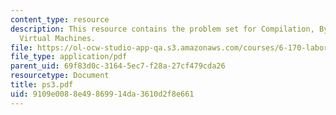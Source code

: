 ```yaml
---
content_type: resource
description: This resource contains the problem set for Compilation, Bytecode, and
  Virtual Machines.
file: https://ol-ocw-studio-app-qa.s3.amazonaws.com/courses/6-170-laboratory-in-software-engineering-fall-2005/9109e0088e49869914da3610d2f8e661_ps3.pdf
file_type: application/pdf
parent_uid: 69f83d0c-3164-5ec7-f28a-27cf479cda26
resourcetype: Document
title: ps3.pdf
uid: 9109e008-8e49-8699-14da-3610d2f8e661
---
```


